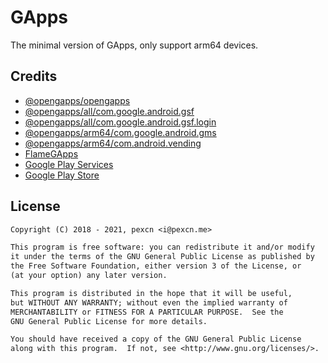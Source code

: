 # GApps

The minimal version of GApps, only support arm64 devices.

## Credits

- [@opengapps/opengapps](https://github.com/opengapps/opengapps)
- [@opengapps/all/com.google.android.gsf](https://gitlab.opengapps.org/opengapps/all/-/tree/master/priv-app/com.google.android.gsf)
- [@opengapps/all/com.google.android.gsf.login](https://gitlab.opengapps.org/opengapps/all/-/tree/master/priv-app/com.google.android.gsf.login)
- [@opengapps/arm64/com.google.android.gms](https://gitlab.opengapps.org/opengapps/arm64/-/tree/master/priv-app/com.google.android.gms)
- [@opengapps/arm64/com.android.vending](https://gitlab.opengapps.org/opengapps/arm64/-/tree/master/priv-app/com.android.vending)
- [FlameGApps](https://flamegapps.github.io)
- [Google Play Services](https://www.apkmirror.com/apk/google-inc/google-play-services/)
- [Google Play Store](https://www.apkmirror.com/apk/google-inc/google-play-store/)

## License

```txt
Copyright (C) 2018 - 2021, pexcn <i@pexcn.me>

This program is free software: you can redistribute it and/or modify
it under the terms of the GNU General Public License as published by
the Free Software Foundation, either version 3 of the License, or
(at your option) any later version.

This program is distributed in the hope that it will be useful,
but WITHOUT ANY WARRANTY; without even the implied warranty of
MERCHANTABILITY or FITNESS FOR A PARTICULAR PURPOSE.  See the
GNU General Public License for more details.

You should have received a copy of the GNU General Public License
along with this program.  If not, see <http://www.gnu.org/licenses/>.
```
